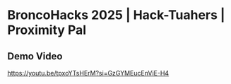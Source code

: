 # BroncoHacks 2025 | Hack-Tuahers | Proximity Pal

## Demo Video
https://youtu.be/tpxoYTsHErM?si=GzGYMEucEnViE-H4
